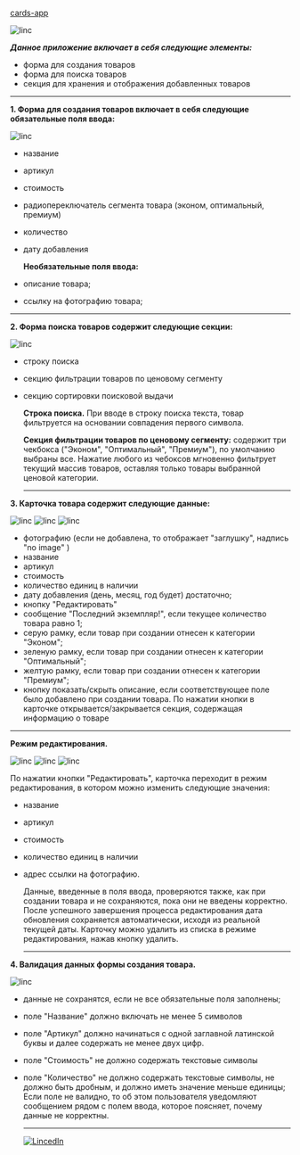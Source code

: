 [cards-app]()

![linc](https://clck.ru/Ry6TY)

**_Данное приложение включает в себя следующие элементы:_**

- форма для создания товаров
- форма для поиска товаров
- секция для хранения и отображения добавленных товаров

---

**1. Форма для создания товаров включает в себя следующие обязательные поля ввода:**

![linc](https://clck.ru/Rx5BG)

- название
- артикул
- стоимость
- радиопереключатель сегмента товара (эконом, оптимальный, премиум)
- количество
- дату добавления

  **Необязательные поля ввода:**

- описание товара;
- ссылку на фотографию товара;

---

**2. Форма поиска товаров cодержит следующие секции:**

![linc](https://clck.ru/Rx6Vj)

- строку поиска
- секцию фильтрации товаров по ценовому сегменту
- секцию сортировки поисковой выдачи

  **Строка поиска.**
  При вводе в строку поиска текста, товар фильтруется на основании
  совпадения первого символа.

  **Секция фильтрации товаров по ценовому сегменту:**
  содержит три чекбокса ("Эконом", "Оптимальный", "Премиум"), по умолчанию выбраны все. Нажатие любого из чебоксов мгновенно фильтрует текущий массив товаров,
  оставляя только товары выбранной ценовой категории.

  ***

**3. Карточка товара cодержит следующие данные:**

![linc](https://clck.ru/Ry7gW) ![linc](https://clck.ru/Ry7iS) ![linc](https://clck.ru/Ry7js)

- фотографию (если не добавлена, то отображает "заглушку", надпись "no image" )
- название
- артикул
- стоимость
- количество единиц в наличии
- дату добавления (день, месяц, год будет) достаточно;
- кнопку "Редактировать"
- сообщение "Последний экземпляр!", если текущее количество товара равно 1;
- серую рамку, если товар при создании отнесен к категории "Эконом";
- зеленую рамку, если товар при создании отнесен к категории "Оптимальный";
- желтую рамку, если товар при создании отнесен к категории "Премиум";
- кнопку показать/скрыть описание, если соответствующее поле было добавлено при
  создании товара. По нажатии кнопки в карточке открывается/закрывается секция,
  содержащая информацию о товаре

---

**Режим редактирования.**

![linc](https://clck.ru/Ry7eA) ![linc](https://clck.ru/Ry889) ![linc](https://clck.ru/Ry7xA)

По нажатии кнопки "Редактировать", карточка переходит в режим редактирования, в котором можно изменить следующие значения:

- название
- артикул
- стоимость
- количество единиц в наличии
- адрес ссылки на фотографию.

  Данные, введенные в поля ввода, проверяются также, как при создании товара и не
  сохраняются, пока они не введены корректно. После успешного завершения
  процесса редактирования дата обновления сохраняется автоматически, исходя из
  реальной текущей даты.
  Карточку можно удалить из списка в режиме редактирования, нажав кнопку удалить.

  ***

**4. Валидация данных формы создания товара.**

![linc](https://clck.ru/Rx4nk)

- данные не сохранятся, если не все обязательные поля заполнены;
- поле "Название" должно включать не менее 5 символов
- поле "Артикул" должно начинаться с одной заглавной латинской буквы и далее содержать не менее двух цифр.
- поле "Стоимость" не должно содержать текстовые символы
- поле "Количество" не должно содержать текстовые символы, не должно быть дробным, и должно иметь значение меньше единицы;
  Если поле не валидно, то об этом пользователя уведомляют сообщением рядом с полем ввода, которое поясняет, почему данные не корректны.

  ***

  [![LincedIn](https://clck.ru/RxB7W)](https://www.linkedin.com/in/kaporski/)
